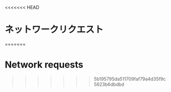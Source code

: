 
<<<<<<< HEAD
# ネットワークリクエスト
=======
# Network requests
>>>>>>> 5b195795da511709faf79a4d35f9c5623b6dbdbd
